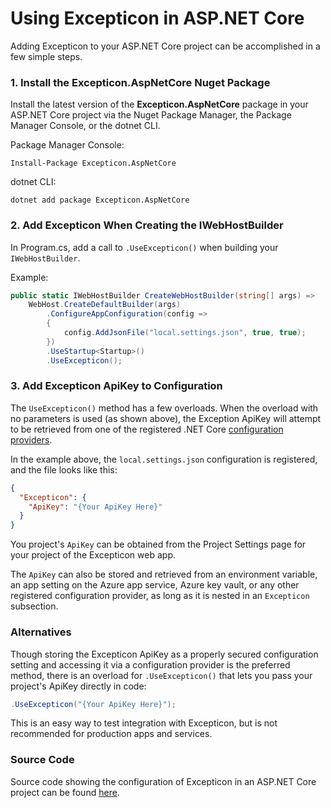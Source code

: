 # Using Excepticon in ASP.NET Core

Adding Excepticon to your ASP.NET Core project can be accomplished in a few simple steps.

### 1. Install the Excepticon.AspNetCore Nuget Package

Install the latest version of the **Excepticon.AspNetCore** package in your ASP.NET Core project via the Nuget Package Manager, the Package Manager Console, or the dotnet CLI.

Package Manager Console:

```Package Manager Console
Install-Package Excepticon.AspNetCore
```

dotnet CLI:

```dotnet CLI
dotnet add package Excepticon.AspNetCore
```



### 2. Add Excepticon When Creating the IWebHostBuilder

In Program.cs, add a call to `.UseExcepticon()` when building  your `IWebHostBuilder`.

Example:

```        csharp
public static IWebHostBuilder CreateWebHostBuilder(string[] args) =>
    WebHost.CreateDefaultBuilder(args)
        .ConfigureAppConfiguration(config =>
        {
            config.AddJsonFile("local.settings.json", true, true);
        })
        .UseStartup<Startup>()
        .UseExcepticon();
```



### 3. Add Excepticon ApiKey to Configuration

The `UseExcepticon()` method has a few overloads.  When the overload with no parameters is used (as shown above), the Exception ApiKey will attempt to be retrieved from one of the registered .NET Core [configuration providers](https://docs.microsoft.com/en-us/aspnet/core/fundamentals/configuration/?view=aspnetcore-3.1).

In the example above, the `local.settings.json` configuration is registered, and the file looks like this:

```json
{
  "Excepticon": {
    "ApiKey": "{Your ApiKey Here}"
  } 
}
```

You project's `ApiKey` can be obtained from the Project Settings page for your project of the Excepticon web app.

The `ApiKey` can also be stored and retrieved from an environment variable, an app setting on the Azure app service, Azure key vault, or any other registered configuration provider, as long as it is nested in an `Excepticon` subsection.



### Alternatives

Though storing the Excepticon ApiKey as a properly secured configuration setting and accessing it via a configuration provider is the preferred method, there is an overload for `.UseExcepticon()` that lets you pass your project's ApiKey directly in code:

```csharp
.UseExcepticon("{Your ApiKey Here}");
```

This is an easy way to test integration with Excepticon, but is not recommended for production apps and services.




### Source Code

Source code showing the configuration of Excepticon in an ASP.NET Core project can be found [here](https://github.com/Excepticon/excepticon-dotnet/tree/master/examples/Excepticon.Examples.AspNetCore).